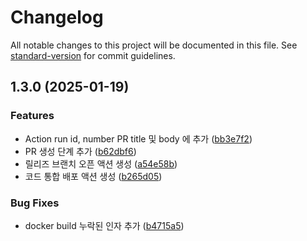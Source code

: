 # Changelog

All notable changes to this project will be documented in this file. See [standard-version](https://github.com/conventional-changelog/standard-version) for commit guidelines.

## 1.3.0 (2025-01-19)


### Features

* Action run id, number PR title 및 body 에 추가 ([bb3e7f2](https://github.com/Optmier/altrid-server/commit/bb3e7f21f5271f5e6fa0dc49c48a2dc8e2d0c40e))
* PR 생성 단계 추가 ([b62dbf6](https://github.com/Optmier/altrid-server/commit/b62dbf63ef9ad8911da94ea61844647f047a69fb))
* 릴리즈 브랜치 오픈 액션 생성 ([a54e58b](https://github.com/Optmier/altrid-server/commit/a54e58b2db6a476bb1c2b6400c7b83cb1dfe05f1))
* 코드 통합 배포 액션 생성 ([b265d05](https://github.com/Optmier/altrid-server/commit/b265d0510dea5e5799ab6d10a0766fa0dc378d68))


### Bug Fixes

* docker build 누락된 인자 추가 ([b4715a5](https://github.com/Optmier/altrid-server/commit/b4715a5bbe713c4ee4f24f85d153f888e57f92ed))
